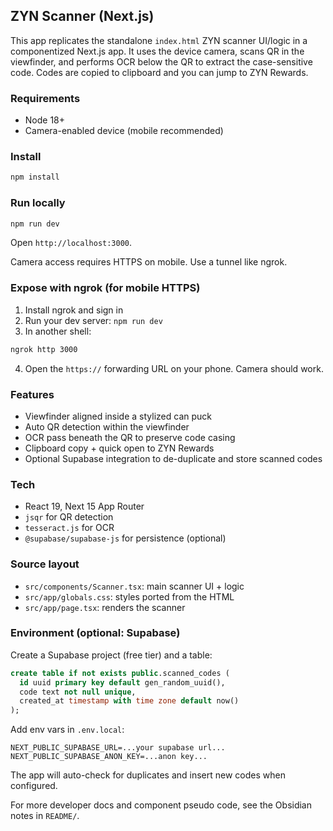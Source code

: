 ## ZYN Scanner (Next.js)

This app replicates the standalone `index.html` ZYN scanner UI/logic in a componentized Next.js app. It uses the device camera, scans QR in the viewfinder, and performs OCR below the QR to extract the case-sensitive code. Codes are copied to clipboard and you can jump to ZYN Rewards.

### Requirements
- Node 18+
- Camera-enabled device (mobile recommended)

### Install
```bash
npm install
```

### Run locally
```bash
npm run dev
```
Open `http://localhost:3000`.

Camera access requires HTTPS on mobile. Use a tunnel like ngrok.

### Expose with ngrok (for mobile HTTPS)
1. Install ngrok and sign in
2. Run your dev server: `npm run dev`
3. In another shell:
```bash
ngrok http 3000
```
4. Open the `https://` forwarding URL on your phone. Camera should work.

### Features
- Viewfinder aligned inside a stylized can puck
- Auto QR detection within the viewfinder
- OCR pass beneath the QR to preserve code casing
- Clipboard copy + quick open to ZYN Rewards
- Optional Supabase integration to de-duplicate and store scanned codes

### Tech
- React 19, Next 15 App Router
- `jsqr` for QR detection
- `tesseract.js` for OCR
- `@supabase/supabase-js` for persistence (optional)

### Source layout
- `src/components/Scanner.tsx`: main scanner UI + logic
- `src/app/globals.css`: styles ported from the HTML
- `src/app/page.tsx`: renders the scanner

### Environment (optional: Supabase)
Create a Supabase project (free tier) and a table:

```sql
create table if not exists public.scanned_codes (
  id uuid primary key default gen_random_uuid(),
  code text not null unique,
  created_at timestamp with time zone default now()
);
```

Add env vars in `.env.local`:

```
NEXT_PUBLIC_SUPABASE_URL=...your supabase url...
NEXT_PUBLIC_SUPABASE_ANON_KEY=...anon key...
```

The app will auto-check for duplicates and insert new codes when configured.

For more developer docs and component pseudo code, see the Obsidian notes in `README/`.

